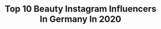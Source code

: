 ---
title: Top 10 Beauty Instagram Influencers In Germany In 2020
description: >-
  Find top beauty Instagram influencers in Germany in 2020. Most popular hashtags: #blogger #carmushka #ootd #outfitoftheday.
platform: Instagram
profiles:
  - username: "sabrina_merlina"
    fullname: >-
      Sabrina-Merlina Binder
    location: "Germany"
    followers: 15158
    engagement: 1458
    commentsToLikes: 0.280401
    avatar: "https://scontent-bos3-1.cdninstagram.com/v/t51.2885-19/s320x320/84876529_638582656958345_6476583040511377408_n.jpg?_nc_ht=scontent-bos3-1.cdninstagram.com&_nc_ohc=qTr5MWzLyl8AX-JmlmL&oh=9c21bfd30fa4b96ef1fb43add64a6154&oe=5EB93819"
    verified: false
    hashtags: "#nextvisualportraits, #zahnaufhellungsset, #throwbackthursday, #missecogermany2020"
  - username: "bak_lifestyle"
    fullname: >-
      Yvonne
    location: "Germany"
    followers: 10142
    engagement: 1880
    commentsToLikes: 0.191716
    avatar: "https://scontent-ams4-1.cdninstagram.com/v/t51.2885-19/s320x320/89419967_512356589482571_2800386202467827712_n.jpg?_nc_ht=scontent-ams4-1.cdninstagram.com&_nc_ohc=xnr-8xB_JoEAX_v23_l&oh=1c0a1a50db223284323c56696ac2545e&oe=5EB9F4B8"
    verified: false
    hashtags: "#happy, #trend, #casualstyle, #parisstreetstyle"
  - username: "ranaalnsour"
    fullname: >-
      رنا النسور .
    location: "Germany"
    followers: 22291
    engagement: 1719
    commentsToLikes: 0.135249
    avatar: "https://scontent-ams4-1.cdninstagram.com/v/t51.2885-19/s320x320/90991293_2771175036311007_8152837329359208448_n.jpg?_nc_ht=scontent-ams4-1.cdninstagram.com&_nc_ohc=T7jJmUVDJzYAX_AgVIK&oh=6865b82f067a0839c0a7a95766ff3a32&oe=5EB947F6"
    verified: false
    hashtags: "#sheinofficial, #stylist, #summer, #amman"
  - username: "dana_natalli"
    fullname: >-
      Dana Natalli
    location: "Germany"
    followers: 110616
    engagement: 665
    commentsToLikes: 0.094520
    avatar: "https://instagram.fsac1-1.fna.fbcdn.net/v/t51.2885-19/s320x320/66791162_372149406765258_4724567465592356864_n.jpg?_nc_ht=instagram.fsac1-1.fna.fbcdn.net&_nc_ohc=a_7seWYhBI4AX9xK_rB&oh=92dd8b488d23e2f8bf7a3bcddec21308&oe=5E9D63BD"
    verified: false
    hashtags: "#lifestyle, #polishmodel, #bodygoals, #natalli"
  - username: "margusha____"
    fullname: >-
      Maggy🎀
    location: "Germany"
    followers: 109127
    engagement: 565
    commentsToLikes: 0.039676
    avatar: "https://scontent-lhr8-1.cdninstagram.com/v/t51.2885-19/s320x320/89097501_1215642781972957_7541055088136028160_n.jpg?_nc_ht=scontent-lhr8-1.cdninstagram.com&_nc_ohc=Orzu-PDsGiMAX8MTaog&oh=70927ed5bc33c387447f48b90889b014&oe=5EB986B5"
    verified: false
    hashtags: "#sweetcandy, #umbrella, #tulpen, #hairgoals"
  - username: "ipeek_oz_"
    fullname: >-
      𝐅𝐚𝐬𝐡𝐢𝐨𝐧 🌷 𝐋𝐢𝐟𝐞𝐬𝐭𝐲𝐥𝐞
    location: "Germany"
    followers: 13824
    engagement: 1110
    commentsToLikes: 0.088429
    avatar: "https://scontent-ams4-1.cdninstagram.com/v/t51.2885-19/s320x320/91247191_154902722455428_4947479863142383616_n.jpg?_nc_ht=scontent-ams4-1.cdninstagram.com&_nc_ohc=r_31GEgeANQAX__Exzz&oh=9ad5389cbfe0ff3df304c654d3b42657&oe=5EB9F31E"
    verified: false
    hashtags: "#nefes, #corona, #hausdesgeldes, #lovequotes"
  - username: "flauschelle"
    fullname: >-
      ▪️Michelle ➰ Flauschelle▪️
    location: "Germany"
    followers: 13410
    engagement: 1058
    commentsToLikes: 0.285482
    avatar: "https://scontent-lht6-1.cdninstagram.com/v/t51.2885-19/s320x320/87740525_194464444979862_5693545545365192704_n.jpg?_nc_ht=scontent-lht6-1.cdninstagram.com&_nc_ohc=9jgpZE9umzMAX8e4Xp7&oh=aa37961506793069a87c0e5dc4585102&oe=5EBB746A"
    verified: false
    hashtags: "#maxplusmgmt, #ohpolly, #verlosung, #mercedes"
  - username: "lia.alexia"
    fullname: >-
      Alexia 🇬🇷
    location: "Germany"
    followers: 7291
    engagement: 1163
    commentsToLikes: 0.089604
    avatar: "https://scontent-nrt1-1.cdninstagram.com/v/t51.2885-19/s320x320/65645433_2333352286937396_6759742181272977408_n.jpg?_nc_ht=scontent-nrt1-1.cdninstagram.com&_nc_ohc=zLAvr-qHJ2EAX_1j4AN&oh=9cc4ad4c0ed5a32a0afe2e3b048745f8&oe=5E98ED15"
    verified: false
    hashtags: "#horstkirchberger, #ootdfashion, #redlips, #girlswholift"
  - username: "aleksandra.makeup"
    fullname: >-
      Aleksandra ♡
    location: "Germany"
    followers: 22967
    engagement: 663
    commentsToLikes: 0.122547
    avatar: "https://scontent-nrt1-1.cdninstagram.com/v/t51.2885-19/s320x320/60698981_878527752503903_717096711926841344_n.jpg?_nc_ht=scontent-nrt1-1.cdninstagram.com&_nc_ohc=AvxHouQkg0gAX_1p-RZ&oh=b4784cfebabd64f4211e485126996b88&oe=5EA8DB01"
    verified: false
    hashtags: "#happy, #ardelllashes, #benefitbrows, #love"
  - username: "princessrosana_com"
    fullname: >-
      ROSANA FUNKE
    location: "Germany"
    followers: 23004
    engagement: 658
    commentsToLikes: 0.103747
    avatar: "https://scontent-lhr8-1.cdninstagram.com/v/t51.2885-19/s320x320/53020521_2570455136302440_4548777546543529984_n.jpg?_nc_ht=scontent-lhr8-1.cdninstagram.com&_nc_ohc=or8Xe1Kvt94AX_1ClHw&oh=b1b7cf824f05562002a04bd37e834d78&oe=5EB998B1"
    verified: false
    hashtags: "#fashionista, #trendylook, #classy, #interiorinspiration"
---